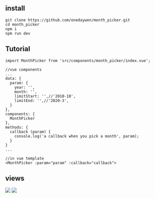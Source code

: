 ## install
```
git clone https://github.com/onedaywen/month_picker.git
cd month_picker
npm i
npm run dev
```
## Tutorial

```
import MonthPicker from 'src/components/month_picker/index.vue';

//vue components
...
data: {
  param: {
    year: '',
    month: '',
    limitStart: '',//'2010-10',
    limitEnd: '',//'2020-3',
  }
},
components: {
  MonthPicker
},
methods: {
  callback (param) {
    console.log('a callback when you pick a month', param);
  }
}
...

//in vue template
<MonthPicker :param="param" :callback="callback">

```
## views
![](https://github.com/onedaywen/month_picker/blob/master/src/components/month_picker/img/one.png)
![](https://github.com/onedaywen/month_picker/blob/master/src/components/month_picker/img/two.png)